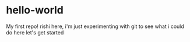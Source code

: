 # hello-world
My first repo!
rishi here, i'm just experimenting with git to see what i could do here
let's get started
